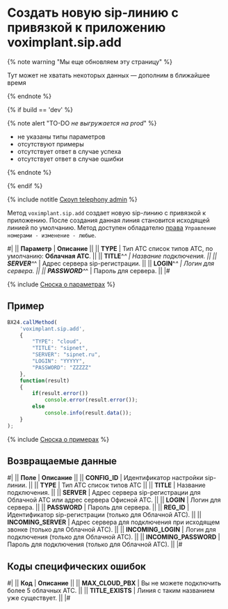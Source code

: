 # Создать новую sip-линию с привязкой к приложению voximplant.sip.add

{% note warning "Мы еще обновляем эту страницу" %}

Тут может не хватать некоторых данных — дополним в ближайшее время

{% endnote %}

{% if build == 'dev' %}

{% note alert "TO-DO _не выгружается на prod_" %}

- не указаны типы параметров
- отсутствуют примеры
- отсутствует ответ в случае успеха
- отсутствует ответ в случае ошибки

{% endnote %}

{% endif %}

{% include notitle [Скоуп telephony admin](../../_includes/scope-telephony-admin.md) %}

Метод `voximplant.sip.add` создает новую sip-линию с привязкой к приложению. После создания данная линия становится исходящей линией по умолчанию. Метод доступен обладателю [права](https://helpdesk.bitrix24.ru/open/18177766/) `Управление номерами - изменение - любые`.

#|
|| **Параметр** | **Описание** ||
|| **TYPE** | Тип АТС список типов АТС, по умолчанию: **Облачная АТС**. ||
|| **TITLE**^*^ | Название подключения. ||
|| **SERVER**^*^ | Адрес сервера sip-регистрации. ||
|| **LOGIN**^*^ | Логин для сервера. ||
|| **PASSWORD**^*^ | Пароль для сервера. ||
|#

{% include [Сноска о параметрах](../../../../_includes/required.md) %}

## Пример

```js
BX24.callMethod(
    'voximplant.sip.add',
    {
        "TYPE": "cloud",
        "TITLE": "sipnet",
        "SERVER": "sipnet.ru",
        "LOGIN": "YYYYY",
        "PASSWORD": "ZZZZZ"
    },
    function(result)
    {
        if(result.error())
            console.error(result.error());
        else
            console.info(result.data());
    }
);
```

{% include [Сноска о примерах](../../../../_includes/examples.md) %}

## Возвращаемые данные

#|
|| **Поле** | **Описание** ||
|| **CONFIG_ID** | Идентификатор настройки sip-линии. ||
|| **TYPE** | Тип АТС список типов АТС ||
|| **TITLE** | Название подключения. ||
|| **SERVER** | Адрес сервера sip-регистрации для Облачной АТС или адрес сервера Офисной АТС. ||
|| **LOGIN** | Логин для сервера. ||
|| **PASSWORD** | Пароль для сервера. ||
|| **REG_ID** | Идентификатор sip-регистрации (только для Облачной АТС). ||
|| **INCOMING_SERVER** | Адрес сервера для подключения при исходящем звонке (только для Облачной АТС). ||
|| **INCOMING_LOGIN** | Логин для подключения (только для Облачной АТС). ||
|| **INCOMING_PASSWORD** | Пароль для подключения (только для Облачной АТС). ||
|#

## Коды специфических ошибок

#|
|| **Код** | **Описание** ||
|| **MAX_CLOUD_PBX** | Вы не можете подключить более 5 облачных АТС. ||
|| **TITLE_EXISTS** | Линия с таким названием уже существует. ||
|#